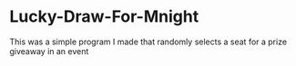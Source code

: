 # Lucky-Draw-For-Mnight
This was a simple program I made that randomly selects a seat for a prize giveaway in an event
